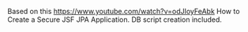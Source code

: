 Based on this https://www.youtube.com/watch?v=odJIoyFeAbk How to Create a Secure JSF JPA Application.
DB script creation included.
